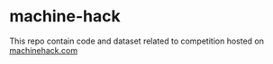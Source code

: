 # machine-hack
This repo contain code and dataset related to competition hosted on [machinehack.com](https://www.machinehack.com/) 
